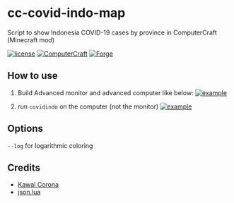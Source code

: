 # cc-covid-indo-map
Script to show Indonesia COVID-19 cases by province in ComputerCraft (Minecraft mod)

[![license](https://img.shields.io/static/v1?label=license&message=MIT&color=critical&style=flat-square)](https://opensource.org/licenses/MIT) [![ComputerCraft](https://img.shields.io/static/v1?label=ComputerCraft&message=1.86.2&color=green&style=flat-square)](https://github.com/SquidDev-CC/CC-Tweaked/releases/tag/v1.15.2-1.86.2) [![Forge](https://img.shields.io/static/v1?label=MCForge&message=31.1.0&color=DFA86A&style=flat-square&logo=Conda-Forge&labelColor=26303D)](http://files.minecraftforge.net/maven/net/minecraftforge/forge/index_1.15.2.html)

## How to use
1. Build Advanced monitor and advanced computer like below:
[![example](https://camo.githubusercontent.com/09a61f3ccc009a919d6efd2ad82100796153f42c/68747470733a2f2f692e6962622e636f2f334242797842732f323032302d30332d32382d31372d33342d31332e706e67)](https://camo.githubusercontent.com/09a61f3ccc009a919d6efd2ad82100796153f42c/68747470733a2f2f692e6962622e636f2f334242797842732f323032302d30332d32382d31372d33342d31332e706e67)

2. run `covidindo` on the computer (not the monitor)
[![example](https://camo.githubusercontent.com/89061cc4b94d81f8098ca356af37b5bf2e6e9352/68747470733a2f2f692e6962622e636f2f62576a337832342f323032302d30332d32382d31352d33362d31342e706e67)](https://camo.githubusercontent.com/89061cc4b94d81f8098ca356af37b5bf2e6e9352/68747470733a2f2f692e6962622e636f2f62576a337832342f323032302d30332d32382d31352d33362d31342e706e67)

## Options
`--log` for logarithmic coloring

## Credits
* [Kawal Corona](https://kawalcorona.com/)
* [json.lua](https://github.com/rxi/json.lua)

